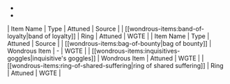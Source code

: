 * 
* 
| Item Name | Type | Attuned | Source |
| [[wondrous-items:band-of-loyalty|band of loyalty]] | Ring | Attuned | WGTE |
| Item Name | Type | Attuned | Source |
| [[wondrous-items:bag-of-bounty|bag of bounty]] | Wondrous Item | - | WGTE |
| [[wondrous-items:inquisitives-goggles|inquisitive's goggles]] | Wondrous Item | Attuned | WGTE |
| [[wondrous-items:ring-of-shared-suffering|ring of shared suffering]] | Ring | Attuned | WGTE |
